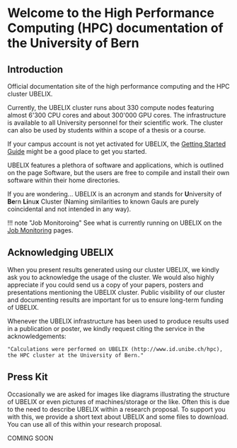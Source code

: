 # Welcome to the High Performance Computing (HPC) documentation of the University of Bern

## Introduction

Official documentation site of the high performance computing and the HPC
cluster UBELIX.

Currently, the UBELIX cluster runs about 330 compute nodes featuring almost
6'300 CPU cores and about 300'000 GPU cores. The infrastructure is available
to all University personnel for their scientific work. The cluster can also be
used by students within a scope of a thesis or a course.

If your campus account is not yet activated for UBELIX, the [Getting Started Guide](quick-start.md)
might be a good place to get you started.

UBELIX features a plethora of software and applications, which is outlined on
the page Software, but the users are free to compile and install their own
software within their home directories.

If you are wondering... UBELIX is an acronym and stands for **U**niversity of
**Be**rn **Li**nu**x** Cluster (Naming similarities to known Gauls are purely
coincidental and not intended in any way).

!!! note "Job Monitoroing"
    See what is currently running on UBELIX on the [Job Monitoring](https://www.ubelix.unibe.ch/xmlqstat/) pages.

## Acknowledging UBELIX

When you present results generated using our cluster UBELIX, we kindly ask you
to acknowledge the usage of the cluster. We would also highly appreciate if you
could send us a copy of your papers, posters and presentations mentioning the
UBELIX cluster. Public visibility of our cluster and documenting results are
important for us to ensure long-term funding of UBELIX.

Whenever the UBELIX infrastructure has been used to produce results used in a
publication or poster, we kindly request citing the service in the
acknowledgements:

    "Calculations were performed on UBELIX (http://www.id.unibe.ch/hpc), the HPC cluster at the University of Bern."

## Press Kit
Occasionally we are asked for images like diagrams illustrating the structure of UBELIX or even pictures of machines/storage or the like. Often this is due to the need to describe UBELIX within a research proposal. To support you with this, we provide a short text about UBELIX and some files to download. You can use all of this within your research proposal.

COMING SOON


